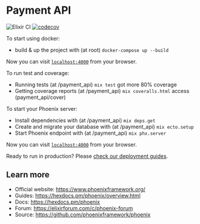 # Payment API

![Elixir CI](https://github.com/includevitor/payment-app/actions/workflows/elixir.yml/badge.svg)
[![codecov](https://codecov.io/gh/includeVitor/payment-api/branch/main/graph/badge.svg?token=P3F30NYU3B)](https://codecov.io/gh/includeVitor/payment-api)

To start using docker:

- build & up the project with (at root) `docker-compose up --build`

Now you can visit [`localhost:4000`](http://localhost:4000) from your browser.

To run test and coverage:

- Running tests (at /payment_api) `mix test` got more 80% coverage
- Getting coverage reports (at /payment_api) `mix coveralls.html` access (payment_api/cover)

To start your Phoenix server:

- Install dependencies with (at /payment_api) `mix deps.get`
- Create and migrate your database with (at /payment_api) `mix ecto.setup`
- Start Phoenix endpoint with (at /payment_api) `mix phx.server`

Now you can visit [`localhost:4000`](http://localhost:4000) from your browser.

Ready to run in production? Please [check our deployment guides](https://hexdocs.pm/phoenix/deployment.html).

## Learn more

- Official website: https://www.phoenixframework.org/
- Guides: https://hexdocs.pm/phoenix/overview.html
- Docs: https://hexdocs.pm/phoenix
- Forum: https://elixirforum.com/c/phoenix-forum
- Source: https://github.com/phoenixframework/phoenix
